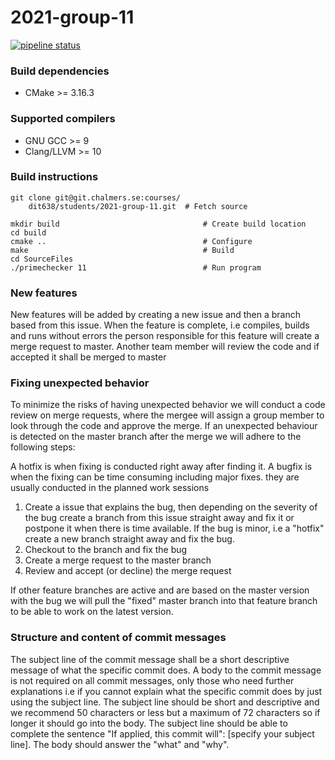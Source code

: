 # 2021-group-11

[![pipeline status](https://git.chalmers.se/courses/dit638/students/2021-group-11/badges/master/pipeline.svg)](https://git.chalmers.se/courses/dit638/students/2021-group-11/-/commits/master)

### Build dependencies

- CMake >= 3.16.3

### Supported compilers

- GNU GCC >= 9
- Clang/LLVM >= 10

### Build instructions

```shell script
git clone git@git.chalmers.se:courses/
	dit638/students/2021-group-11.git  # Fetch source

mkdir build                                # Create build location
cd build
cmake ..                                   # Configure
make                                       # Build
cd SourceFiles
./primechecker 11                          # Run program
```

### New features

New features will be added by creating a new issue and then a branch based from this issue. When the feature is complete, i.e compiles, builds and runs without errors
the person responsible for this feature will create a merge request to master. Another team member will review the code and if accepted it shall be merged to master

### Fixing unexpected behavior

To minimize the risks of having unexpected behavior we will conduct a code review on merge requests, where the mergee will assign a group member to look through the code and approve the merge. If an unexpected behaviour is detected on the master branch after the merge we will adhere to the following steps:

A hotfix is when fixing is conducted right away after finding it.
A bugfix is when the fixing can be time consuming including major fixes. they are usually conducted in the planned work sessions

1. Create a issue that explains the bug, then depending on the severity of the bug create a branch from this issue straight away and fix it or postpone it when there is time available. If the bug is minor, i.e a "hotfix" create a new branch straight away and fix the bug.
2. Checkout to the branch and fix the bug
3. Create a merge request to the master branch
4. Review and accept (or decline) the merge request

If other feature branches are active and are based on the master version with the bug we will pull the "fixed" master branch into that feature branch to be able to work on the latest version.

### Structure and content of commit messages

The subject line of the commit message shall be a short descriptive message of what the specific commit does. A body to the commit message is not required on all commit messages, only those who need further explanations i.e if you cannot explain what the specific commit does by just using the subject line. The subject line should be short and descriptive and we recommend 50 characters or less but a maximum of 72 characters so if longer it should go into the body. The subject line should be able to complete the sentence "If applied, this commit will": [specify your subject line]. The body should answer the "what" and "why".

